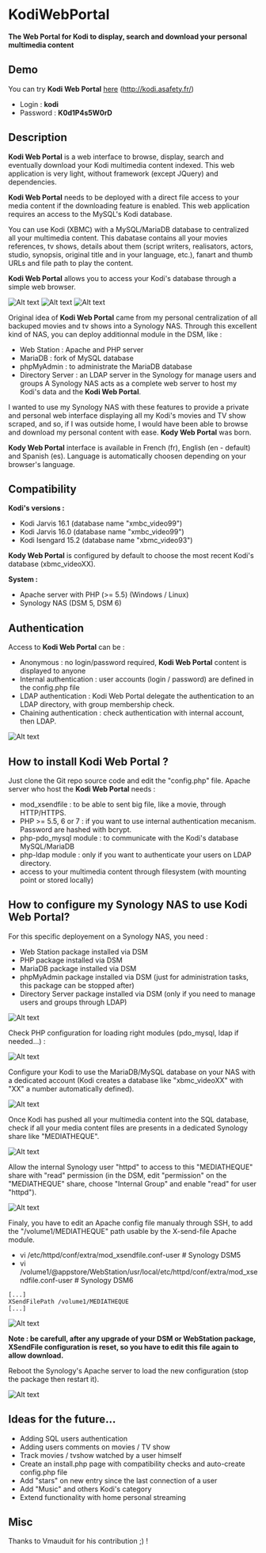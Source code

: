 # KodiWebPortal
**The Web Portal for Kodi to display, search and download your personal multimedia content**

## Demo

You can try **Kodi Web Portal** [here](http://kodi.asafety.fr/) (http://kodi.asafety.fr/)

* Login : **kodi**
* Password : **K0d1P4s5W0rD**

## Description

**Kodi Web Portal** is a web interface to browse, display, search and eventually download your Kodi multimedia content indexed. This web application is very light, without framework (except JQuery) and dependencies.

**Kodi Web Portal** needs to be deployed with a direct file access to your media content if the downloading feature is enabled. This web application requires an access to the MySQL's Kodi database.

You can use Kodi (XBMC) with a MySQL/MariaDB database to centralized all your multimedia content. This dabatase contains all your movies references, tv shows, details about them (script writers, realisators, actors, studio, synopsis, original title and in your language, etc.), fanart and thumb URLs and file path to play the content.

**Kodi Web Portal** allows you to access your Kodi's database through a simple web browser.

![Alt text](/screenshots/002.jpg?raw=true "Kodi Web Portal")
![Alt text](/screenshots/005.jpg?raw=true "Trailer preview")
![Alt text](/screenshots/014.jpg?raw=true "TV Show season browsing")

Original idea of **Kodi Web Portal** came from my personal centralization of all backuped movies and tv shows into a Synology NAS.
Through this excellent kind of NAS, you can deploy additionnal module in the DSM, like :
* Web Station : Apache and PHP server
* MariaDB : fork of MySQL database
* phpMyAdmin : to administrate the MariaDB database
* Directory Server : an LDAP server in the Synology for manage users and groups
A Synology NAS acts as a complete web server to host my Kodi's data and the **Kodi Web Portal**.

I wanted to use my Synology NAS with these features to provide a private and personal web interface displaying all my Kodi's movies and TV show scraped, and so, if I was outside home, I would have been able to browse and download my personal content with ease. **Kody Web Portal** was born.

**Kody Web Portal** interface is available in French (fr), English (en - default) and Spanish (es). Language is automatically choosen depending on your browser's language.

## Compatibility

**Kodi's versions :**
* Kodi Jarvis 16.1 (database name "xmbc_video99")
* Kodi Jarvis 16.0 (database name "xmbc_video99")
* Kodi Isengard 15.2 (database name "xbmc_video93")

**Kody Web Portal** is configured by default to choose the most recent Kodi's database (xbmc_videoXX).

**System :**
* Apache server with PHP (>= 5.5) (Windows / Linux)
* Synology NAS (DSM 5, DSM 6)

## Authentication

Access to **Kodi Web Portal** can be :
* Anonymous : no login/password required, **Kodi Web Portal** content is displayed to anyone
* Internal authentication : user accounts (login / password) are defined in the config.php file
* LDAP authentication : Kodi Web Portal delegate the authentication to an LDAP directory, with group membership check.
* Chaining authentication : check authentication with internal account, then LDAP.

![Alt text](/screenshots/001.jpg?raw=true "Authentication page")

## How to install Kodi Web Portal ?

Just clone the Git repo source code and edit the "config.php" file.
Apache server who host the **Kodi Web Portal** needs :
* mod_xsendfile : to be able to sent big file, like a movie, through HTTP/HTTPS.
* PHP >= 5.5, 6 or 7 : if you want to use internal authentication mecanism. Password are hashed with bcrypt.
* php-pdo_mysql module : to communicate with the Kodi's database MySQL/MariaDB
* php-ldap module : only if you want to authenticate your users on LDAP directory.
* access to your multimedia content through filesystem (with mounting point or stored locally)

## How to configure my Synology NAS to use Kodi Web Portal?

For this specific deployement on a Synology NAS, you need :
* Web Station package installed via DSM
* PHP package installed via DSM
* MariaDB package installed via DSM
* phpMyAdmin package installed via DSM (just for administration tasks, this package can be stopped after)
* Directory Server package installed via DSM (only if you need to manage users and groups through LDAP)

![Alt text](/screenshots/synology/DSM6_config_003.jpg?raw=true "Synology DSM packages")

Check PHP configuration for loading right modules (pdo_mysql, ldap if needed...) :

![Alt text](/screenshots/synology/DSM6_config_007.jpg?raw=true "PHP configuration")

Configure your Kodi to use the MariaDB/MySQL database on your NAS with a dedicated account (Kodi creates a database like "xbmc_videoXX" with "XX" a number automatically defined).

![Alt text](/screenshots/synology/DSM6_config_005.jpg?raw=true "Kodi's database via phpMyAdmin")

Once Kodi has pushed all your multimedia content into the SQL database, check if all your media content files are presents in a dedicated Synology share like "MEDIATHEQUE".

![Alt text](/screenshots/synology/DSM6_config_001.jpg?raw=true "Movies and TVShows centralized in a share")

Allow the internal Synology user "httpd" to access to this "MEDIATHEQUE" share with "read" permission (in the DSM, edit "permission" on the "MEDIATHEQUE" share, choose "Internal Group" and enable "read" for user "httpd").

![Alt text](/screenshots/synology/DSM6_config_002.jpg?raw=true "Allow httpd to access this share")

Finaly, you have to edit an Apache config file manualy through SSH, to add the "/volume1/MEDIATHEQUE" path usable by the X-send-file Apache module.
* vi /etc/httpd/conf/extra/mod_xsendfile.conf-user # Synology DSM5
* vi /volume1/@appstore/WebStation/usr/local/etc/httpd/conf/extra/mod_xsendfile.conf-user # Synology DSM6

```shell
[...]
XSendFilePath /volume1/MEDIATHEQUE
[...]
```

![Alt text](/screenshots/synology/DSM6_config_004.jpg?raw=true "Update XSendFilePath through SSH")

**Note : be carefull, after any upgrade of your DSM or WebStation package, XSendFile configuration is reset, so you have to edit this file again to allow download.**

Reboot the Synology's Apache server to load the new configuration (stop the package then restart it).

![Alt text](/screenshots/synology/DSM6_config_006.jpg?raw=true "Reboot Apache server")

## Ideas for the future...

* Adding SQL users authentication
* Adding users comments on movies / TV show
* Track movies / tvshow watched by a user himself
* Create an install.php page with compatibility checks and auto-create config.php file
* Add "stars" on new entry since the last connection of a user
* Add "Music" and others Kodi's category
* Extend functionality with home personal streaming

## Misc

Thanks to Vmauduit for his contribution ;) !
